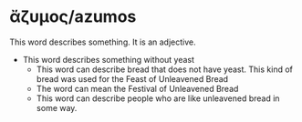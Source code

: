 # ἄζυμος/azumos

This word describes something. It is an adjective.

* This word describes something without yeast
    * This word can describe bread that does not have yeast. This kind of bread was used for the Feast of Unleavened Bread
    * The word can mean the Festival of Unleavened Bread
    * This word can describe people who are like unleavened bread in some way. 

